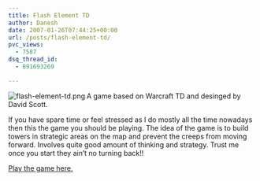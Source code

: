 ```yaml
---
title: Flash Element TD
author: Danesh
date: 2007-01-26T07:44:25+00:00
url: /posts/flash-element-td/
pvc_views:
  - 7587
dsq_thread_id:
  - 891693269

---
```

[<img align="left" src="/techblog/wp-content/uploads/2007/01/flash-element-td.thumbnail.png" alt="flash-element-td.png" title="flash-element-td.png" />][1]A game based on Warcraft TD and desinged by David Scott.

If you have spare time or feel stressed as I do mostly all the time nowadays then this the game you should be playing. The idea of the game is to build towers in strategic areas on the map and prevent the creeps from moving forward. Involves quite good amount of thinking and strategy. Trust me once you start they ain&#8217;t no turning back!!

[Play the game here.][2]

 [1]: /techblog/wp-content/uploads/2007/01/flash-element-td.png "flash-element-td.png"
 [2]: http://novelconcepts.co.uk/FlashElementTD/ "Flash Element TD"